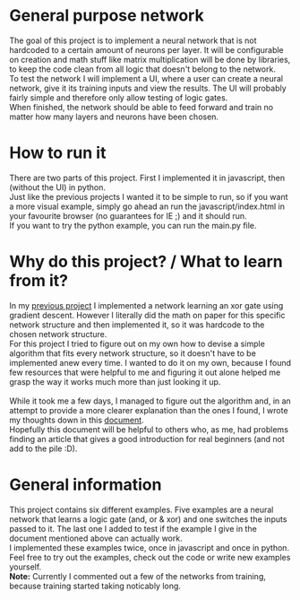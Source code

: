 # General purpose network
The goal of this project is to implement a neural network that is not hardcoded to a certain amount of neurons per layer. It will be configurable on creation and math stuff like matrix multiplication will be done by libraries, to 
keep the code clean from all logic that doesn't belong to the network.
<br>
To test the network I will implement a UI, where a user can create a neural network, give it its training inputs and view the results. The UI will probably fairly simple and therefore only allow testing of logic gates.
<br>
When finished, the network should be able to feed forward and train no matter how many layers and neurons have been chosen.

# How to run it
There are two parts of this project. First I implemented it in javascript, then (without the UI) in python.
<br>
Just like the previous projects I wanted it to be simple to run, so if you want a more visual example, simply go ahead an run the javascript/index.html in your favourite browser (no guarantees for IE ;) and it should run.
<br>
If you want to try the python example, you can run the main.py file.

# Why do this project? / What to learn from it?
In my [previous project](https://github.com/LinusSee/learning-ai/tree/master/first-steps/xor_gate) I implemented a network learning an xor gate using gradient descent. However I literally did the math on paper for this specific network structure and then implemented it, so it was hardcode to the chosen network structure.
<br>
For this project I tried to figure out on my own how to devise a simple algorithm that fits every network structure, so it doesn't have to be implemented anew every time. I wanted to do it on my own, because I found few resources that were helpful to me and figuring it out alone helped me grasp the way it works much more than just looking it up.
<br>
<br>
While it took me a few days, I managed to figure out the algorithm and, in an attempt to provide a more clearer explanation than the ones I found, I wrote my thoughts down in this [document](https://github.com/LinusSee/learning-ai/blob/master/first-steps/general_purpose_network/javascript/assets/latex/example_network/backpropagation/backprop_through_matrix_multiplication.pdf).
<br>
Hopefully this document will be helpful to others who, as me, had problems finding an article that gives a good introduction for real beginners (and not add to the pile :D).

# General information
This project contains six different examples. Five examples are a neural network that learns a logic gate (and, or & xor) and one switches the inputs passed to it. The last one I added to test if the example I give in the document mentioned above can actually work.
<br>
I implemented these examples twice, once in javascript and once in python.
<br>
Feel free to try out the examples, check out the code or write new examples yourself.
<br>
**Note:** Currently I commented out a few of the networks from training, because training started taking noticably long.
